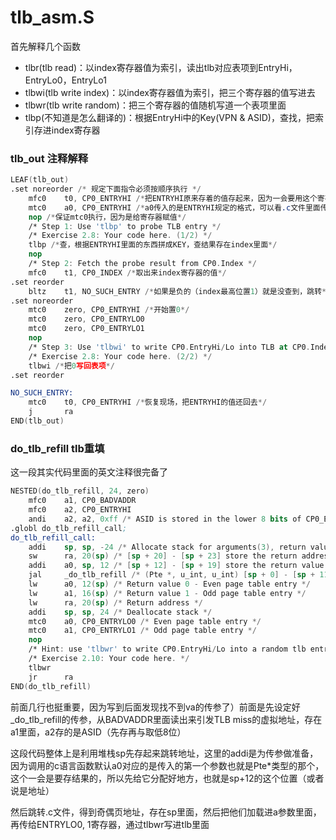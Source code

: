 # tlb_asm.S

首先解释几个函数

- tlbr(tlb read)：以index寄存器值为索引，读出tlb对应表项到EntryHi，EntryLo0，EntryLo1
- tlbwi(tlb write index)：以index寄存器值为索引，把三个寄存器的值写进去
- tlbwr(tlb write random)：把三个寄存器的值随机写道一个表项里面
- tlbp(不知道是怎么翻译的)：根据EntryHi中的Key(VPN & ASID)，查找，把索引存进index寄存器

### tlb_out 注释解释

```nasm
LEAF(tlb_out)
.set noreorder /* 规定下面指令必须按顺序执行 */
	mfc0    t0, CP0_ENTRYHI /*把ENTRYHI原来存着的值存起来，因为一会要用这个寄存器置0，所以还需要恢复现场*/
	mtc0    a0, CP0_ENTRYHI /*a0传入的是ENTRYHI规定的格式，可以看.c文件里面传的东西*/
	nop /*保证mtc0执行，因为是给寄存器赋值*/
	/* Step 1: Use 'tlbp' to probe TLB entry */
	/* Exercise 2.8: Your code here. (1/2) */
	tlbp /*查，根据ENTRYHI里面的东西拼成KEY，查结果存在index里面*/
	nop
	/* Step 2: Fetch the probe result from CP0.Index */
	mfc0    t1, CP0_INDEX /*取出来index寄存器的值*/
.set reorder
	bltz    t1, NO_SUCH_ENTRY /*如果是负的（index最高位置1）就是没查到，跳转*/
.set noreorder
	mtc0    zero, CP0_ENTRYHI /*开始置0*/
	mtc0    zero, CP0_ENTRYLO0
	mtc0    zero, CP0_ENTRYLO1
	nop
	/* Step 3: Use 'tlbwi' to write CP0.EntryHi/Lo into TLB at CP0.Index  */
	/* Exercise 2.8: Your code here. (2/2) */
	tlbwi /*把0写回表项*/
.set reorder

NO_SUCH_ENTRY:
	mtc0    t0, CP0_ENTRYHI /*恢复现场，把ENTRYHI的值还回去*/
	j       ra
END(tlb_out)
```

### do_tlb_refill tlb重填

这一段其实代码里面的英文注释很完备了

```nasm
NESTED(do_tlb_refill, 24, zero)
	mfc0    a1, CP0_BADVADDR
	mfc0    a2, CP0_ENTRYHI
	andi    a2, a2, 0xff /* ASID is stored in the lower 8 bits of CP0_ENTRYHI */
.globl do_tlb_refill_call;
do_tlb_refill_call:
	addi    sp, sp, -24 /* Allocate stack for arguments(3), return value(2), and return address(1) */
	sw      ra, 20(sp) /* [sp + 20] - [sp + 23] store the return address */
	addi    a0, sp, 12 /* [sp + 12] - [sp + 19] store the return value */
	jal     _do_tlb_refill /* (Pte *, u_int, u_int) [sp + 0] - [sp + 11] reserved for 3 args */
	lw      a0, 12(sp) /* Return value 0 - Even page table entry */
	lw      a1, 16(sp) /* Return value 1 - Odd page table entry */
	lw      ra, 20(sp) /* Return address */
	addi    sp, sp, 24 /* Deallocate stack */
	mtc0    a0, CP0_ENTRYLO0 /* Even page table entry */
	mtc0    a1, CP0_ENTRYLO1 /* Odd page table entry */
	nop
	/* Hint: use 'tlbwr' to write CP0.EntryHi/Lo into a random tlb entry. */
	/* Exercise 2.10: Your code here. */
	tlbwr
	jr      ra
END(do_tlb_refill)
```

前面几行也挺重要，因为写到后面发现找不到va的传参了）前面是先设定好_do_tlb_refill的传参，从BADVADDR里面读出来引发TLB miss的虚拟地址，存在a1里面，a2存的是ASID（先存再与取低8位）

这段代码整体上是利用堆栈sp先存起来跳转地址，这里的addi是为传参做准备，因为调用的c语言函数默认a0对应的是传入的第一个参数也就是Pte*类型的那个，这个一会是要存结果的，所以先给它分配好地方，也就是sp+12的这个位置（或者说是地址）

然后跳转.c文件，得到奇偶页地址，存在sp里面，然后把他们加载进a参数里面，再传给ENTRYLO0, 1寄存器，通过tlbwr写进tlb里面